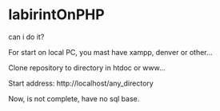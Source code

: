 # labirintOnPHP
can i do it?

For start on local PC, you mast have xampp, denver or other...

Clone repository to directory in htdoc or www...

Start address: http://localhost/any_directory

Now, is not complete, have no sql base.
